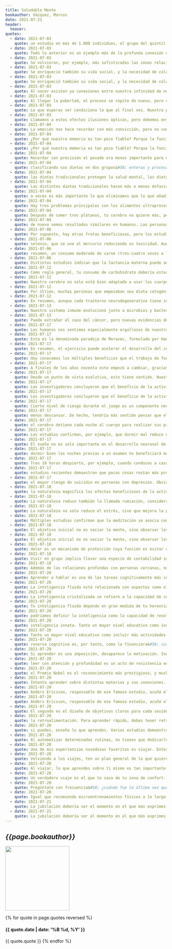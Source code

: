 ```yaml
---
title: Saludable Mente
bookauthor: Vázquez, Marcos
date: 2021-07-21
header:
  teaser: 
quotes:
  - date: 2021-07-03
    quote: un estudio en más de 1.000 individuos, el grupo del quintil de mayor grasa abdominal tenía el triple de riesgo de desarrollar demencia que el grupo del quintil con menos grasa abdominal.
  - date: 2021-07-03
    quote: Todo lo anterior es un ejemplo más de la profunda conexión entre lo físico y lo mental. No es casualidad que los hábitos que son buenos para tu cuerpo lo sean para tu cerebro. Los comportamientos que reducen tu barriga aumentan tu cerebro.
  - date: 2021-07-03
    quote: Se volvieron, por ejemplo, más sofisticadas las zonas relacionadas con las emociones, que se agrupan bajo el nombre común de sistema límbico o cerebro mamífero.
  - date: 2021-07-03
    quote: Se enriqueció también su vida social, y la necesidad de colaborar con los demás produjo cambios importantes a nivel cerebral. Se volvieron, por ejemplo, más sofisticadas las zonas relacionadas con las emociones, que se agrupan bajo el nombre común de sistema límbico o cerebro mamífero. A medida que el clima
  - date: 2021-07-03
    quote: Se enriqueció también su vida social, y la necesidad de colaborar con los demás produjo cambios importantes a nivel cerebral. Se volvieron, por ejemplo, más sofisticadas las zonas relacionadas con las emociones, que se agrupan bajo el nombre común de sistema límbico o cerebro mamífero.
  - date: 2021-07-03
    quote: Al nacer existen ya conexiones entre nuestra infinidad de neuronas, formadas durante el embarazo. Sin embargo, es tras el parto cuando comienza la gran explosión sináptica. Cada interacción con el entorno genera nuevas conexiones entre neuronas, conectándose unas con otras a un ritmo trepidante. Algunos estudios indican que pueden formarse más de un millón de nuevas conexiones por segundo. Este proceso alcanza su punto álgido alrededor de los 2 años, haciendo que un niño de esta edad tenga el doble de conexiones neuronales que un adulto. Tras esta fase de exuberancia vienen los recortes, y empieza el proceso de poda sináptica. Las conexiones
  - date: 2021-07-03
    quote: Al llegar la pubertad, el proceso se repite de nuevo, pero en zonas distintas del cerebro. La corteza prefrontal, la zona evolutivamente más moderna de nuestra especie, es la última en madurar. En esta región se siguen creando (y después podando) conexiones neuronales pasados los 20 años. Dado que la corteza prefrontal es responsable de regular nuestro comportamiento, no es de extrañar la impulsividad que vemos a esta edad. Podemos votar, conducir y casarnos con cerebros incompletos. Si hiciste cosas de las que te arrepientes durante este tiempo, puedes culpar a tu prematuro cerebro.
  - date: 2021-07-03
    quote: Lo que esperas ver condiciona lo que al final ves. Nuestra percepción de la realidad tiene tanto que ver con la información que tu cerebro recibe del exterior como con la que él mismo genera. Si necesitásemos una representación fidedigna de lo que existe ahí fuera, nos hubiera comido el león mientras seguíamos procesando información. Para tu cerebro, la supervivencia es más importante que la verdad. Analicemos,
  - date: 2021-07-03
    quote: Llamamos a estos efectos ilusiones ópticas, pero debemos entender que toda la visión es en cierta manera una ilusión, cuyo funcionamiento todavía no conocemos con precisión.
  - date: 2021-07-04
    quote: La emoción nos hace recordar con más convicción, pero no con más precisión.
  - date: 2021-07-04
    quote: ¿Por qué nuestra memoria es tan poco fiable? Porque la función más importante de la memoria no es recordar el pasado, sino ayudarnos a tomar mejores decisiones
  - date: 2021-07-04
    quote: ¿Por qué nuestra memoria es tan poco fiable? Porque la función más importante de la memoria no es recordar el pasado, sino ayudarnos a tomar mejores decisiones en el presente.
  - date: 2021-07-04
    quote: Recordar con precisión el pasado era menos importante para nuestra supervivencia que tomar decisiones más acertadas en el presente. Desde este punto de vista, es perfectamente razonable alterar nuestros recuerdos a medida que aprendemos.
  - date: 2021-07-04
    quote: clasificando sus dietas en dos grupos&#58; enteras y procesadas. Se consideraban dietas enteras las ricas en verdura, fruta y pescado, mientras que se clasificaban como procesadas aquellas en las que abundaban los alimentos fritos, los cereales refinados y los productos ultraprocesados. La conclusión fue que los que llevaban una dieta entera tenían la mitad de riesgo de depresión.
  - date: 2021-07-04
    quote: las dietas tradicionales protegen la salud mental, las dietas industriales la amenazan.
  - date: 2021-07-04
    quote: Las distintas dietas tradicionales hacen más o menos énfasis en determinados grupos de alimentos según la disponibilidad en su geografía particular, pero suelen compartir ciertos aspectos básicos&#58; 1. Basadas en alimentos frescos mínimamente procesados. 2. Alto consumo de verdura y, en menor medida, fruta. 3. Ingesta de carnes no procesadas y pescados varias veces a la semana. 4. Ricas en distintos tipos de tubérculos, legumbres y cereales. 5. Presencia de grasas saludables, procedentes principalmente de pescados grasos, frutos secos y aceite de oliva. 6. Consumo diario de bebidas milenarias como té o café. 7. Pocos cereales refinados y mínimos azúcares añadidos. 8. Muy bajo consumo de alimentos ultraprocesados. 9. Formas de cocinado menos agresivas. 10. Uso de multitud de hierbas y especias en la cocina.
  - date: 2021-07-04
    quote: a veces es más importante lo que eliminamos que lo que añadimos. Nassim Taleb denomina a esta idea vía negativa, aplicable a muchos ámbitos de la vida. En el caso de la salud, eliminar los malos hábitos nos puede beneficiar más que incorporar algunos buenos. Dejar el tabaco te ayudará más que empezar a comer arándanos.
  - date: 2021-07-04
    quote: Hay tres problemas principales con los alimentos ultraprocesados&#58; déficit de nutrientes, ingesta de compuestos potencialmente nocivos y, sobre todo, la desregulación del apetito.
  - date: 2021-07-04
    quote: Después de comer tres plátanos, tu cerebro no quiere más, pero podrías ingerir el doble de calorías de alimentos ultraprocesados sin que tu cerebro te diera la señal de parar.
  - date: 2021-07-04
    quote: de nuevo vemos resultados similares en humanos. Las personas obesas sienten más deseo por la comida pero menos placer tras su ingesta. Ante la exposición a alimentos suculentos, muestran más actividad en las zonas ligadas a la recompensa y menos en la corteza prefrontal, encargada del autocontrol. Es decir, tienen una respuesta anticipatoria exagerada porque estos productos han capturado su sistema de recompensa. A esta cualidad se la denomina hiperpalatabilidad, y el resultado final es que los productos hiperpalatables te hacen comer más. Evidentemente no es una casualidad&#58; están diseñados con esa finalidad.
  - date: 2021-07-06
    quote: Por supuesto, hay otras frutas beneficiosas, pero los estudios sobre los arándanos son los más numerosos. Esto les otorga un lugar especial en mi lista de alimentos para potenciar la salud mental. Fuera de temporada son especialmente caros, por lo que recomiendo comprarlos congelados. Añádelos al yogur o a cualquier tipo de batido. Tu cerebro te lo agradecerá.
  - date: 2021-07-06
    quote: selenio, que se une al mercurio reduciendo su toxicidad. Aunque el mercurio supone un problema real, puede mitigarse priorizando pescados con bajos niveles de mercurio, como sardinas, salmón, trucha o merluza. Debe moderarse el consumo de pescados como el atún, especialmente las variantes más grandes, como el atún rojo. Otras opciones, como el bonito del norte, tienen menos mercurio y podrían comerse dos o tres veces a la semana sin problema.
  - date: 2021-07-06
    quote: resumen, un consumo moderado de carne (tres-cuatro veces a la semana) tiene muchas más probabilidades de ayudar a tu cerebro que de dañarlo, y es una forma fácil de incorporar nutrientes relevantes.
  - date: 2021-07-06
    quote: Distintos estudios indican que la lactancia materna puede aumentar la inteligencia, en concreto entre 3 y 5 puntos de cociente intelectual. Un estudio que evaluó el desarrollo del cerebro con técnicas de resonancia magnética funcional encontró mayor materia gris y mielinización en los bebés que habían sido amamantados durante más tiempo, aunque fuera de manera complementaria
  - date: 2021-07-12
    quote: Como regla general, tu consumo de carbohidrato debería estar alineado con tu nivel de actividad física. Cuanto más te muevas, más glucosa captarán tus músculos y menos riesgo tendrás de que el exceso de insulina altere tu función cognitiva.
  - date: 2021-07-12
    quote: Nuestro cerebro no solo está bien adaptado a usar los cuerpos cetónicos como combustible, sino que su uso periódico le beneficia. Investigaciones recientes indican que estos cuerpos cetónicos son mucho más que una fuente de energía alternativa, al ejercer también beneficios directos sobre el cerebro. En este sentido, una publicación en la revista Nature Reviews Neuroscience explica la importancia de activar este interruptor metabólico con cierta frecuencia. Estudios recientes demuestran que los cuerpos cetónicos producen adaptaciones específicas en las redes neuronales del cerebro que mejoran su resistencia al estrés y a la enfermedad.
  - date: 2021-07-12
    quote: Por último, muchas personas que empezaban una dieta cetogénica para perder grasa notaban que sus migrañas se aliviaban. Distintos investigadores decidieron estudiar este fenómeno y los resultados fueron positivos. Actualmente contamos con varios ensayos clínicos que confirman los beneficios de la cetosis para mitigar los ataques de migraña.
  - date: 2021-07-12
    quote: En resumen, aunque cada trastorno neurodegenerativo tiene sus particularidades, muchos comparten causas similares, como dificultad para utilizar glucosa, disfunción mitocondrial, déficit de autofagia e inflamación. Una dieta cetogénica podría prevenir o mitigar estos trastornos, aunque debería ser pautada por un profesional. Los estudios existentes son esperanzadores, pero todavía existen muchas incógnitas en este campo. Si quieres profundizar en los beneficios del ayuno intermitente y la dieta cetogénica, con ejemplos concretos de menús y recetas, echa un vistazo a mi programa «De Cero a Ceto» en <fitnessrevolucionario.com/deceroaceto>.
  - date: 2021-07-13
    quote: Nuestro sistema inmune evolucionó junto a microbios y bacterias, y un entorno estéril no le permite desarrollarse. La exposición a distintos microorganismos representaba el sistema educativo de nuestro sistema inmune. A medida que avanza el desarrollo y la higiene, se elevan también las enfermedades causadas por un mal funcionamiento del sistema inmunitario, como el asma, la rinitis alérgica, los trastornos autoinmunes e incluso el cáncer.
  - date: 2021-07-13
    quote: Puede extrañar el caso del cáncer, pero nuevas evidencias demuestran que, en ciertos casos, el exceso de higiene es un factor adicional en el desarrollo de esta terrible enfermedad. En este sentido, hace poco se ha descubierto que el cáncer infantil más común, la leucemia linfoblástica aguda, se dispara cuando el sistema inmune no ha sido expuesto a suficientes microbios en los primeros años de vida, sumado por supuesto a cierta predisposición genética. Según
  - date: 2021-07-17
    quote: Los humanos nos sentimos especialmente orgullosos de nuestra capacidad de realizar razonamientos abstractos y pensamientos complejos, como los necesarios para jugar al ajedrez. Sin embargo, esta capacidad es fácil de imitar y hace décadas que los ordenadores juegan al ajedrez. De hecho, lo hacen mucho mejor que nosotros. En 1996, el ordenador Deep Blue batió a Garri Kaspárov, el campeón mundial en aquel momento. Sin embargo, la inteligencia artificial tardó mucho más en conseguir que un robot hiciera algo tan sencillo como caminar, y el motivo es que caminar no es nada sencillo en realidad. Como decía Marvin Minsky, uno de los padres de la inteligencia artificial, somos menos conscientes de aquello que nuestra mente hace mejor.
  - date: 2021-07-17
    quote: Esta es la denominada paradoja de Moravec, formulada por Hans Moravec de la siguiente manera&#58; Es relativamente fácil conseguir que los ordenadores muestren capacidades similares a las de un humano adulto en un test de inteligencia o a la hora de jugar a las damas, pero es muy difícil lograr que adquieran las habilidades perceptivas y motoras de un bebé de un año.
  - date: 2021-07-17
    quote: En resumen, el ejercicio puede acelerar el desarrollo del cerebro durante la juventud y prevenir su declive durante la vejez. Y no necesitas hacer esfuerzos sobrehumanos&#58; según varios metanálisis, tres horas de actividad física a la semana son suficiente para revertir buena parte del daño cognitivo infligido por el sedentarismo.
  - date: 2021-07-17
    quote: Hoy conocemos los múltiples beneficios que el trabajo de fuerza aporta al cerebro, y este es otro aspecto donde Ramón y Cajal se adelantó a su tiempo. En una época donde apenas se entendía el concepto de entrenamiento, él se obsesionó por mejorar su fuerza hasta el punto de practicar culturismo. De aquella se consideraba un deporte extraño, e impropio de un científico respetado. Mucho antes de los primeros estudios serios, él ya asumía que un cerebro saludable requería un cuerpo en forma, y se autodefinía de la siguiente manera&#58; Ancho de espaldas, con pectorales monstruosos, mi circunferencia torácica excedía de los 112 centímetros, y al andar mostraba esa inelegancia y contorneo rítmico característico de los forzudos o Hércules de Feria. La ciencia le da hoy la razón.
  - date: 2021-07-17
    quote: A finales de los años noventa esto empezó a cambiar, gracias a los experimentos del doctor Izumi Tabata en su laboratorio de Japón. El equipo del doctor Tabata estudiaba el efecto de intercalar períodos breves de máxima intensidad con períodos también breves de descanso. Sus espectaculares resultados causaron gran revuelo en el mundo del fitness. Al elevar la intensidad, lograban en pocos minutos una mejoría aeróbica y una pérdida de grasa similar a la que ofrecían hasta entonces entrenamientos aeróbicos mucho más largos. Uno
  - date: 2021-07-17
    quote: Desde un punto de vista evolutivo, esto tiene sentido. Nuestro cerebro aprendía casi siempre en movimiento, y los colegios son un invento moderno. Si quieres recordar más, intenta programar tus sesiones de estudio después de entrenar, o intercalar breves bloques de movimiento a lo largo de tu jornada. Otra opción interesante es grabar aquello que quieres aprender y escucharlo mientras paseas.
  - date: 2021-07-17
    quote: Los investigadores concluyeron que el beneficio de la actividad física no depende solo del esfuerzo, sino también del contexto. La misma cantidad de ejercicio en un entorno más rico aumenta la neurogénesis y la reserva cognitiva. Aunque es mucho más complicado realizar
  - date: 2021-07-17
    quote: Los investigadores concluyeron que el beneficio de la actividad física no depende solo del esfuerzo, sino también del contexto. La misma cantidad de ejercicio en un entorno más rico aumenta la neurogénesis y la reserva cognitiva.
  - date: 2021-07-17
    quote: Cierto nivel de riesgo durante el juego es un componente necesario para el desarrollo motor. Más allá del beneficio asociado a la actividad física, la exposición a un riesgo controlado (por ejemplo, escalar un árbol) aumenta la autoconfianza de los más pequeños, elevando su sentimiento de competencia y bienestar psicológico. Por el contrario, aislarlos de cualquier peligro aumenta las fobias y la ansiedad. Una de las misiones principales del cerebro es evaluar y gestionar riesgos. En su ausencia, esa capacidad se atrofia. Conscientes de esto, muchas ciudades están reemplazando las típicas zonas de juego libres de riesgo por espacios en apariencia más peligrosos.
  - date: 2021-07-17
    quote: menos descansar. De hecho, tendría más sentido pensar que el cerebro detiene cada noche al cuerpo para realizar sus propias labores de mantenimiento. Una vez desconectado del mundo exterior, puede concentrar sus recursos en ordenar su interior.
  - date: 2021-07-17
    quote: el cerebro detiene cada noche al cuerpo para realizar sus propias labores de mantenimiento. Una vez desconectado del mundo exterior, puede concentrar sus recursos en ordenar su interior.
  - date: 2021-07-17
    quote: Los estudios confirman, por ejemplo, que dormir mal reduce nuestra capacidad de resistir el deseo de alimentos ultraprocesados. El cerebro delega ahora más decisiones en su lado animal, más preocupado por obtener gratificación en el presente que por las consecuencias futuras de sus acciones.
  - date: 2021-07-17
    quote: El sueño no es solo importante en el desarrollo neuronal de la infancia, sino a lo largo de toda nuestra vida. Distintos estudios confirman que el déficit de sueño perjudica a la memoria más de lo que creemos.
  - date: 2021-07-17
    quote: dormir bien las noches previas a un examen te beneficiará más que estudiar hasta las tantas de la madrugada. Mientras permanecemos despiertos somos bombardeados con infinidad de estímulos diversos, y es precisamente al dormir que nuestro cerebro ordena esta información y consolida recuerdos en la memoria a largo plazo. Por otro lado, durante el sueño se eliminan muchas conexiones sinápticas innecesarias, mejorando su eficiencia. En pocas palabras, dormir nos ayuda a recordar lo importante y a olvidar lo irrelevante.
  - date: 2021-07-17
    quote: Tras 18 horas despierto, por ejemplo, cuando conduces a casa después de una guardia, tu velocidad de reacción y tu capacidad de atención son similares a las de alguien que supera el límite permitido de alcohol (0,5 gramos por litro). La falta de sueño perjudica a tu cerebro tanto como el alcohol. Y al menos los borrachos reaccionan a los estímulos externos, aunque sea despacio, pero la falta de descanso puede derivar en microsueños, donde perdemos la consciencia durante un breve tiempo. A 100 kilómetros por hora puedes recorrer 60 metros en un par de segundos, y si lo haces durmiendo es probable que ese sueño sea eterno.
  - date: 2021-07-17
    quote: estudios recientes demuestran que pocas cosas restan más productividad que dormir mal. Según un informe de la organización RAND, la falta de sueño cuesta a las principales economías mundiales casi un 2 % de su PIB (Producto Interior Bruto). Realizar un trabajo intelectual con déficit de sueño sería el equivalente a intentar cortar un árbol con un hacha oxidada&#58; mucho esfuerzo y poco progreso. En estos casos, dormir un rato es la mejor forma de afilar el hacha mental, cortando así el árbol con más facilidad.
  - date: 2021-07-17
    quote: el mayor riesgo de suicidio en personas con depresión. Obviamente multitud de factores nos pueden llevar a plantear poner fin a nuestra vida, pero la falta de sueño crea una peligrosa combinación&#58; magnifica nuestras emociones negativas y nos hace más impulsivos. Por tanto, aumenta nuestros pensamientos suicidas y reduce nuestra capacidad de luchar contra ellos. En definitiva, una buena noche de sueño puede, literalmente, salvar nuestra vida.
  - date: 2021-07-18
    quote: la naturaleza magnifica los efectos beneficiosos de la actividad física.
  - date: 2021-07-18
    quote: La naturaleza reduce también la llamada rumiación, considerada una forma dañina de autorreflexión. Cuando rumiamos, damos vueltas a los mismos pensamientos negativos que nos impiden estar tranquilos. Es como si nuestro foco de atención se quedara enganchado en un raíl del que no puede salir. Los estímulos de la naturaleza parecen redirigir nuestra atención hacia fuera, lo que nos aparta de ese dañino pensamiento circular y mitiga la ansiedad causada por ese bucle mental.
  - date: 2021-07-18
    quote: La naturaleza no solo reduce el estrés, sino que mejora la productividad y la creatividad. Nuestro entorno de trabajo ancestral era cien por cien natural, y seguimos rindiendo mejor cuando nuestro cerebro reconoce el hábitat a su alrededor. Hoy se conoce esta idea como «teoría de la restauración
  - date: 2021-07-18
    quote: Múltiples estudios confirman que la meditación se asocia con amígdalas más pequeñas e hipocampos más grandes. Practicar meditación aumenta el grosor y la densidad de la materia gris en áreas cerebrales relacionadas con la atención, el aprendizaje, la memoria y la regulación emocional. Varios días de práctica guiada reducen la expresión de genes ligados con inflamación.
  - date: 2021-07-18
    quote: El objetivo inicial no es vaciar la mente, sino observar los pensamientos que surgen y redirigir la atención hacia la respiración. No te frustres por estos pensamientos, son parte del proceso. Tu atención se fortalece cada vez que la rediriges. Meditar es como cualquier otra habilidad&#58; requiere tiempo y práctica para experimentar sus
  - date: 2021-07-18
    quote: El objetivo inicial no es vaciar la mente, sino observar los pensamientos que surgen y redirigir la atención hacia la respiración. No te frustres por estos pensamientos, son parte del proceso. Tu atención se fortalece cada vez que la rediriges. Meditar es como cualquier otra habilidad&#58; requiere tiempo y práctica para experimentar sus beneficios. Pero de la misma forma que no necesitas convertirte en un atleta de élite para transformar tu cuerpo, tampoco necesitas convertirte en un monje budista para transformar tu mente. Y los beneficios aparecen mucho antes de dominar la práctica.
  - date: 2021-07-18
    quote: dolor es un mecanismo de protección cuya función es evitar comportamientos que nos puedan dañar. El dolor que produce la soledad empujaba a nuestros ancestros a buscar la protección del grupo, aumentando así sus probabilidades de supervivencia. Por lo mismo, tanto la soledad como el rechazo social producen efectos similares al dolor crónico, y ambos aumentan el riesgo de depresión.
  - date: 2021-07-18
    quote: Vivir en grupo implica llevar una especie de contabilidad social con todos sus miembros&#58; debemos recordar los favores que debemos o nos deben, los compromisos adquiridos y el grado de fiabilidad de cada miembro. Además necesitamos mantener un mapa mental de la cambiante jerarquía social y entender las relaciones entre los distintos miembros.
  - date: 2021-07-18
    quote: Además de las relaciones profundas con personas cercanas, no subestimes el beneficio de las relaciones superficiales. Varios estudios indican que las breves interacciones sociales que tenemos a lo largo del día también nos benefician, pero solo si las realizamos de manera consciente. Prueba a intercambiar un saludo y una sonrisa con la persona que te sirve el café o con la que limpia tu lugar de trabajo.
  - date: 2021-07-20
    quote: Aprender a hablar es una de las tareas cognitivamente más complejas que enfrentamos en nuestros primeros años de vida, y aprender dos lenguas a la vez potencia la plasticidad cerebral. Varios estudios indican que los niños bilingües tienen una capacidad de atención superior, quizá por la necesidad de seleccionar las palabras y la gramática adecuadas a cada lengua y situación
  - date: 2021-07-20
    quote: La inteligencia fluida está relacionada con aspectos como el razonamiento lógico, la habilidad matemática, la percepción espacial o la fluidez verbal. Tiene un importante componente genético, pero para desarrollarse en todo su potencial debe exponerse a suficientes estímulos en los primeros años de vida.
  - date: 2021-07-20
    quote: La inteligencia cristalizada se refiere a la capacidad de conectar nueva información con el conocimiento previamente adquirido, reconociendo patrones y encontrando analogías.
  - date: 2021-07-20
    quote: Tu inteligencia fluida depende en gran medida de tu herencia genética, pero tú decides las materias en las que concentras esa inteligencia. Puedes desperdiciarla en tareas sin relevancia o usarla para construir tu inteligencia cristalizada. Además, mientras que la inteligencia fluida disminuye con la edad, la cristalizada puede seguir aumentando hasta el final, pero solo si sigues aprendiendo. Las personas mayores son más lentas recordando datos o realizando cálculos matemáticos, pero pueden identificar patrones y realizar conexiones todavía invisibles para alguien joven. Nos volvemos más lentos pero más sabios.
  - date: 2021-07-20
    quote: podríamos definir la inteligencia como la capacidad de resolver problemas, y cuantos más modelos mentales tengas en tu cabeza, más problemas podrás resolver.
  - date: 2021-07-20
    quote: inteligencia innata. Tanto un mayor nivel educativo como incluir más actividades mentalmente estimulantes se asocian con menores tasas de alzhéimer y demencia.
  - date: 2021-07-20
    quote: Tanto un mayor nivel educativo como incluir más actividades mentalmente estimulantes se asocian con menores tasas de alzhéimer y demencia. Un
  - date: 2021-07-20
    quote: reserva cognitiva es, por tanto, como la financiera&#58; cuanto antes empieces a ahorrar, más dinero tendrás cuando llegue una posible emergencia, pero es mejor empezar a ahorrar tarde que no hacerlo nunca.
  - date: 2021-07-20
    quote: Si aprender es una imposición, desaparece la motivación. Independientemente de tu experiencia académica, debes buscar algo que te motive a mejorar y sobre lo que quieras aprender de verdad. Recuerda que el aprendizaje constante eleva tu reserva cognitiva. Además, los conocimientos nuevos se asientan sobre conocimientos previos, de modo que cuanto más sepas, más fácil te resultará seguir aprendiendo.
  - date: 2021-07-20
    quote: leer con atención y profundidad es un acto de resistencia en una sociedad distraída y superficial.
  - date: 2021-07-20
    quote: el Premio Nobel es el reconocimiento más prestigioso, y muchos asumen que es el resultado de una dedicación absoluta a una tarea única. Sin embargo, un estudio que evaluó a cientos de sus ganadores concluyó que un rasgo distintivo de muchos de ellos es que tienen más aficiones e intereses ajenos a su campo que el resto de los científicos. Estudios similares en emprendedores confirman que tienen más éxito aquellos que combinan conocimientos de distintas áreas. Grandes genios de la historia lograron su reconocimiento por cruzar constantemente las fronteras artificiales que imponemos al conocimiento.
  - date: 2021-07-20
    quote: Intenta aprender sobre distintas materias y sus conexiones. Piensa en lo global y en lo particular, en lo práctico y en lo filosófico. En resumen, persigue todo aquello que despierte tu interés y procura aprender un poco de muchas cosas.
  - date: 2021-07-20
    quote: Anders Ericsson, responsable de ese famoso estudio, acuñó el término de «práctica deliberada», que dependía de tres factores que exploraremos a continuación. El primer factor es la motivación. Debes seleccionar algún conocimiento o habilidad que realmente te inspire a mejorar. Si con el tiempo desaparece la motivación
  - date: 2021-07-20
    quote: Anders Ericsson, responsable de ese famoso estudio, acuñó el término de «práctica deliberada», que dependía de tres factores que exploraremos a continuación. El primer factor es la motivación. Debes seleccionar algún conocimiento o habilidad que realmente te inspire a mejorar.
  - date: 2021-07-20
    quote: El segundo es el diseño de objetivos claros para cada sesión de práctica. Además de aclarar lo que pretendes obtener en cada sesión, debes seleccionar la dificultad adecuada.
  - date: 2021-07-20
    quote: la retroalimentación. Para aprender rápido, debes tener retroalimentación rápida. Debe haber una conexión directa entre esfuerzo y resultado. Y tanto si el resultado es bueno como si es malo, aprenderás.
  - date: 2021-07-20
    quote: si puedes, enseña lo que aprendes. Varios estudios demuestran que pensar en cómo podrías enseñar lo que estás aprendiendo te ayuda a recordar más y a prestar atención en tu propio proceso de aprendizaje.
  - date: 2021-07-20
    quote: Al automatizar determinadas rutinas, no tienes que dedicarles preciosos recursos mentales ni involucrar tu fuerza de voluntad. Por desgracia, estos hábitos no son siempre favorables, y es muy difícil cambiarlos una vez instaurados. Además, un exceso de rutina en nuestra vida tiende a generar rigidez mental, sobre todo con la edad.
  - date: 2021-07-20
    quote: Una de mis experiencias novedosas favoritas es viajar. Entornos nuevos fuerzan adaptaciones y conexiones nuevas. Viajar a un país radicalmente distinto hace que todo sea nuevo para tu cerebro&#58; el idioma, las reglas, la cultura... Esto le fuerza a aprender constantemente, multiplicando de este modo las conexiones creadas. Ratones expuestos a entornos nuevos con frecuencia desarrollan muchas más conexiones sinápticas que los que permanecen siempre en la misma jaula. Un entorno novedoso obliga a explorar y a encontrar soluciones a problemas diferentes.
  - date: 2021-07-20
    quote: Volviendo a los viajes, ten un plan general de lo que quieres hacer antes de llegar, pero ajústalo una vez estés en tu destino. Los mejores momentos suelen ser los que nunca planeaste. Asume que habrá cambios e imprevistos. Utilízalos para desarrollar tu capacidad de improvisación y adaptación. En lugar de ver los problemas con frustración, míralos como desafíos para tu cerebro. ¿Dónde está la gracia si todo va según el plan? Para la RAE, una aventura es una «empresa de resultado incierto o que presenta riesgos». Si no hay incertidumbre ni riesgo, no es una aventura.
  - date: 2021-07-20
    quote: Al viajar, lo que aprendes sobre ti mismo es tan importante como lo que aprendes sobre el mundo. Desarrollarás habilidades de planificación, gestión de tus finanzas, independencia, flexibilidad, negociación, improvisación...
  - date: 2021-07-20
    quote: Un verdadero viaje es el que te saca de tu zona de confort. Si no estás ligeramente incómodo, no estás aprendiendo. No hay aventura si no hay cambio, si no hay incomodidad. Son precisamente las incomodidades, los obstáculos y los peligros los que se recuerdan.
  - date: 2021-07-20
    quote: Pregúntate con frecuencia&#58; ¿cuándo fue la última vez que hice algo por primera vez?
  - date: 2021-07-20
    quote: Igual que recomiendo microentrenamientos físicos a lo largo del día, puedes también incluir microentrenamientos mentales en actividades prácticas. Al hacer la compra en el supermercado, intenta recordar el precio de cada producto y calcula la suma antes de pagar. Si pagas en metálico, calcula mentalmente el cambio que te deben entregar (y revisa que es correcto). Cuando viajes, trata de memorizar un mapa y orientarte hasta llegar a un lugar determinado sin recurrir a Google Maps, o intentando hacerlo cada vez menos. Desafíate a recordar los teléfonos de los diez amigos con los que hablas más a menudo. Los desafíos prácticos son los más efectivos.
  - date: 2021-07-21
    quote: La jubilación debería ser el momento en el que más exprimes tu cerebro. A esa edad ya tienes claro con qué disfrutas y en qué quieres mejorar. Es una gran oportunidad, y lo que algunos hacen con ella es simplemente desconectar. Aprovecha el tiempo ocioso para realizar actividad física al aire libre y para ajustar tus ritmos circadianos. Cultiva tu círculo social e intenta aprender algo nuevo cada día. Viaja y exponte
  - date: 2021-07-21
    quote: La jubilación debería ser el momento en el que más exprimes tu cerebro. A esa edad ya tienes claro con qué disfrutas y en qué quieres mejorar. Es una gran oportunidad, y lo que algunos hacen con ella es simplemente desconectar. Aprovecha el tiempo ocioso para realizar actividad física al aire libre y para ajustar tus ritmos circadianos. Cultiva tu círculo social e intenta aprender algo nuevo cada día.
---
```

## *{{page.bookauthor}}*

<img width="200" src="{{ page.header.teaser }}"/>

{% for quote in page.quotes reversed %}
#### {{ quote.date | date: '%B %d, %Y' }}
{{ quote.quote }}
{% endfor %}
